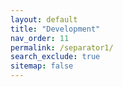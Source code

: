 ```yaml
---
layout: default
title: "Development"
nav_order: 11
permalink: /separator1/
search_exclude: true
sitemap: false
---
```

